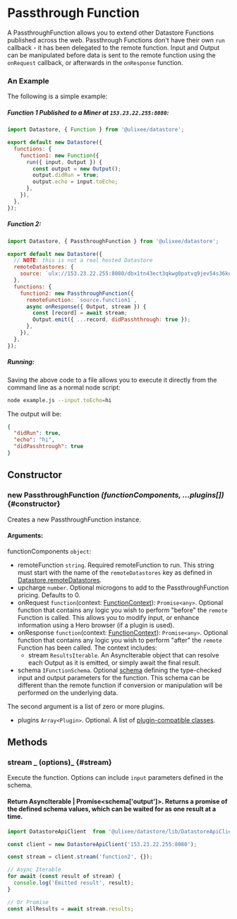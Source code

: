 # Passthrough Function

A PassthroughFunction allows you to extend other Datastore Functions published across the web. Passthrough Functions don't have their own `run` callback - it has been delegated to the remote function. Input and Output can be manipulated before data is sent to the remote function using the `onRequest` callback, or afterwards in the `onResponse` function.

### An Example

The following is a simple example:

##### Function 1 Published to a Miner at `153.23.22.255:8080`:

```js
import Datastore, { Function } from '@ulixee/datastore';

export default new Datastore({
  functions: {
    function1: new Function({
      run({ input, Output }) {
        const output = new Output();
        output.didRun = true;
        output.echo = input.toEcho;
      },
    }),
  },
});
```

##### Function 2:

```js
import Datastore, { PassthroughFunction } from '@ulixee/datastore';

export default new Datastore({
  // NOTE: this is not a real hosted Datastore
  remoteDatastores: {
    source: `ulx://153.23.22.255:8080/dbx1tn43ect3qkwg0patvq9jev54s36kujv0szfrjqdh3uuuufrk2vvq40gg3x`,
  },
  functions: {
    function2: new PassthroughFunction({
      remoteFunction: `source.function1`,
      async onResponse({ Output, stream }) {
        const [record] = await stream;
        Output.emit({ ...record, didPasshthrough: true });
      },
    }),
  },
});
```

##### Running:

Saving the above code to a file allows you to execute it directly from the command line as a normal node script:

```bash
node example.js --input.toEcho=hi
```

The output will be:

```json
{
  "didRun": true,
  "echo": "hi",
  "didPasshtrough": true
}
```

## Constructor

### new PassthroughFunction _(functionComponents, ...plugins[])_ {#constructor}

Creates a new PassthroughFunction instance.

#### **Arguments**:

functionComponents `object`:

- remoteFunction `string`. Required remoteFunction to run. This string must start with the name of the `remoteDatastores` key as defined in [Datastore.remoteDatastores](./datastore.md#remote-datastores).
- upcharge `number`. Optional microgons to add to the PassthroughFunction pricing. Defaults to 0.
- onRequest `function`(context: [FunctionContext](./function-context.md)): `Promise<any>`. Optional function that contains any logic you wish to perform "before" the `remote` Function is called. This allows you to modify input, or enhance information using a Hero browser (if a plugin is used).
- onResponse `function`(context: [FunctionContext](./function-context.md)): `Promise<any>`. Optional function that contains any logic you wish to perform "after" the `remote` Function has been called. The context includes:
  - stream `ResultsIterable`. An AsyncIterable object that can resolve each Output as it is emitted, or simply await the final result.
- schema `IFunctionSchema`. Optional [schema](../advanced/function-schemas.md) defining the type-checked input and output parameters for the function. This schema can be different than the remote function if conversion or manipulation will be performed on the underlying data.

The second argument is a list of zero or more plugins.

- plugins `Array<Plugin>`. Optional. A list of [plugin-compatible classes](../advanced/plugins).

## Methods

### stream _ (options)_ {#stream}

Execute the function. Options can include `input` parameters defined in the schema.

#### Return AsyncIterable | Promise<schema['output']>. Returns a promise of the defined schema values, which can be waited for as one result at a time.

```js
import DatastoreApiClient  from '@ulixee/datastore/lib/DatastoreApiClient';

const client = new DatastoreApiClient('153.23.22.255:8080');

const stream = client.stream('function2', {});

// Async Iterable
for await (const result of stream) {
  console.log('Emitted result', result);  
}

// Or Promise
const allResults = await stream.results;
```
